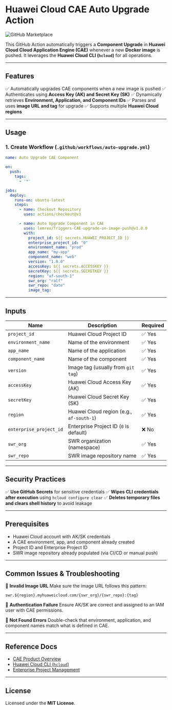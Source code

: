 # **Huawei Cloud CAE Auto Upgrade Action**

![GitHub Marketplace](https://img.shields.io/badge/Marketplace-auto--upgrade--CAE--component-blue)

This GitHub Action automatically triggers a **Component Upgrade** in **Huawei Cloud Cloud Application Engine (CAE)** whenever a new **Docker image** is pushed. It leverages the **Huawei Cloud CLI (`hcloud`)** for all operations.

---

## **Features**

✅ Automatically upgrades CAE components when a new image is pushed
✅ Authenticates using **Access Key (AK) and Secret Key (SK)**
✅ Dynamically retrieves **Environment, Application, and Component IDs**
✅ Parses and uses **image URL and tag** for upgrade
✅ Supports multiple **Huawei Cloud regions**

---

## **Usage**

### **1. Create Workflow (`.github/workflows/auto-upgrade.yml`)**

```yaml
name: Auto Upgrade CAE Component

on:
  push:
    tags:
      - '*'

jobs:
  deploy:
    runs-on: ubuntu-latest
    steps:
      - name: Checkout Repository
        uses: actions/checkout@v3

      - name: Auto Upgrade Component in CAE
        uses: lemrex/Triggers-CAE-upgrade-on-image-push@v1.0.0
        with:
          project_id: ${{ secrets.HUAWEI_PROJECT_ID }}
          enterprise_project_id: "0"
          environment_name: "prod"
          app_name: "my-app"
          component_name: "web"
          version: "1.0.0"
          accessKey: ${{ secrets.ACCESSKEY }}
          secretKey: ${{ secrets.SECRETKEY }}
          region: "af-south-1"
          swr_org: "ralf"
          swr_repo: "date"
          image_tag: 
```

---

## **Inputs**

| Name                    | Description                              | Required |
| ----------------------- | ---------------------------------------- | -------- |
| `project_id`            | Huawei Cloud Project ID                  | ✅ Yes    |
| `environment_name`      | Name of the environment                  | ✅ Yes    |
| `app_name`              | Name of the application                  | ✅ Yes    |
| `component_name`        | Name of the component                    | ✅ Yes    |
| `version`               | Image tag (usually from `git tag`)       | ✅ Yes    |
| `accessKey`             | Huawei Cloud Access Key (AK)             | ✅ Yes    |
| `secretKey`             | Huawei Cloud Secret Key (SK)             | ✅ Yes    |
| `region`                | Huawei Cloud region (e.g., `af-south-1`) | ✅ Yes    |
| `enterprise_project_id` | Enterprise Project ID (`0` is default)   | ❌ No     |
| `swr_org`               | SWR organization (namespace)             | ✅ Yes    |
| `swr_repo`              | SWR image repository name                | ✅ Yes    |

---

## **Security Practices**

✅ **Use GitHub Secrets** for sensitive credentials
✅ **Wipes CLI credentials after execution** using `hcloud configure clear`
✅ **Deletes temporary files and clears shell history** to avoid leakage

---

## **Prerequisites**

* Huawei Cloud account with AK/SK credentials
* A CAE environment, app, and component already created
* Project ID and Enterprise Project ID
* SWR image repository already populated (via CI/CD or manual push)

---

## **Common Issues & Troubleshooting**

🔹 **Invalid Image URL**
Make sure the image URL follows this pattern:

```
swr.${region}.myhuaweicloud.com/{swr_org}/{swr_repo}:{tag}
```

🔹 **Authentication Failure**
Ensure AK/SK are correct and assigned to an IAM user with CAE permissions.

🔹 **Not Found Errors**
Double-check that environment, application, and component names match what is defined in CAE.

---

## **Reference Docs**

* [CAE Product Overview](https://support.huaweicloud.com/intl/en-us/productdesc-cae/cae_01_0001.html)
* [Huawei Cloud CLI (`hcloud`)](https://support.huaweicloud.com/intl/en-us/productdesc-hcli/hcli_01.html)
* [Enterprise Project Management](https://support.huaweicloud.com/intl/en-us/usermanual-em/pm_topic_0003.html)

---

## **License**

Licensed under the **MIT License**.

